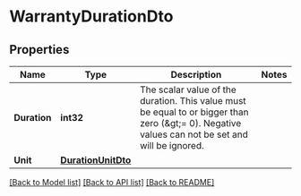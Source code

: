 # WarrantyDurationDto

## Properties

Name | Type | Description | Notes
------------ | ------------- | ------------- | -------------
**Duration** | **int32** | The scalar value of the duration. This value must be equal to or bigger than zero (&amp;gt;&#x3D; 0). Negative values can not be set and will be ignored. | 
**Unit** | [**DurationUnitDto**](DurationUnitDto.md) |  | 

[[Back to Model list]](../README.md#documentation-for-models) [[Back to API list]](../README.md#documentation-for-api-endpoints) [[Back to README]](../README.md)


